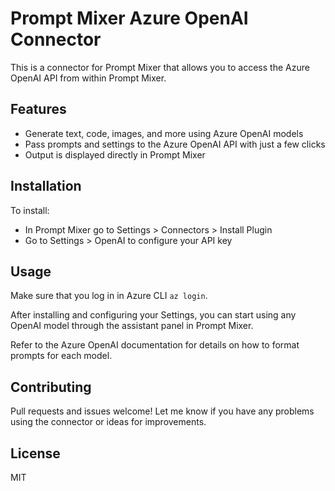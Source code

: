 # Prompt Mixer Azure OpenAI Connector

This is a connector for Prompt Mixer that allows you to access the Azure OpenAI API from within Prompt Mixer.

## Features

- Generate text, code, images, and more using Azure OpenAI models
- Pass prompts and settings to the Azure OpenAI API with just a few clicks
- Output is displayed directly in Prompt Mixer

## Installation

To install:

- In Prompt Mixer go to Settings > Connectors > Install Plugin
- Go to Settings > OpenAI to configure your API key

## Usage

Make sure that you log in in Azure CLI `az login`.

After installing and configuring your Settings, you can start using any OpenAI model through the assistant panel in Prompt Mixer.

Refer to the Azure OpenAI documentation for details on how to format prompts for each model.

## Contributing

Pull requests and issues welcome! Let me know if you have any problems using the connector or ideas for improvements.

## License

MIT
